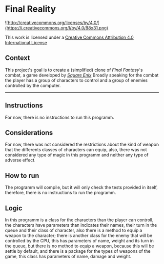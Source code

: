 Final Reality
=============

![http://creativecommons.org/licenses/by/4.0/](https://i.creativecommons.org/l/by/4.0/88x31.png)

This work is licensed under a 
[Creative Commons Attribution 4.0 International License](http://creativecommons.org/licenses/by/4.0/)

Context
-------

This project's goal is to create a (simplified) clone of _Final Fantasy_'s combat, a game developed
by [_Square Enix_](https://www.square-enix.com)
Broadly speaking for the combat the player has a group of characters to control and a group of 
enemies controlled by the computer.

---

**Instructions**
----------------
For now, there is no instructions to run this programm.

**Considerations**
------------------
For now, there was not considered the restrictions about the kind of weapon that the differents classes
of characters can equip, also, there was not considered any type of magic in this programm and neither
any type of adverse effect.

**How to run**
--------------
The programm will compile, but it will only check the tests provided in itself, therefore, there is no
instructions to run the programm.

**Logic**
---------
In this programm is a class for the characters than the player can controll, the characters have 
parameters than indicates their names, their turn in the queue and their class of character, also there is 
a method to equip a weapon to the character; there is another class for the enemy that will be controlled
by the CPU, this has parameters of name, weight and its turn in the queue, but there is no method to equip
a weapon, because this will be settle by default, and there is a package for the types of weapons of the
game, this class has parameters of name, damage and weight.



